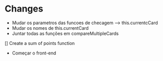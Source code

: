 # Changes
- Mudar os parametros das funcoes de checagem --> this.currentcCard
- Mudar os nomes de this.currentCard
- Juntar todas as funções em compareMultipleCards

[] Create a sum of points function

- Começar o front-end

